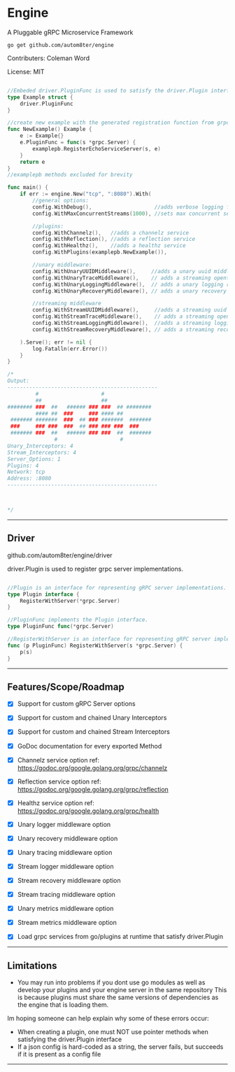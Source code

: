 # Engine

A Pluggable gRPC Microservice Framework
               
`go get github.com/autom8ter/engine`

Contributers: Coleman Word

License: MIT

```go

//Embeded driver.PluginFunc is used to satisfy the driver.Plugin interface
type Example struct {
	driver.PluginFunc
}

//create new example with the generated registration function from grpc
func NewExample() Example {
	e := Example{}
	e.PluginFunc = func(s *grpc.Server) {
		examplepb.RegisterEchoServiceServer(s, e)
	}
	return e
}
//examplepb methods excluded for brevity

func main() {
	if err := engine.New("tcp", ":8080").With(
		//general options:
		config.WithDebug(),                    //adds verbose logging for development
		config.WithMaxConcurrentStreams(1000), //sets max concurrent server streams

		//plugins:
		config.WithChannelz(),   //adds a channelz service
		config.WithReflection(), //adds a reflection service
		config.WithHealthz(),    //adds a healthz service
		config.WithPlugins(examplepb.NewExample()),

		//unary middleware:
		config.WithUnaryUUIDMiddleware(),     //adds a unary uuid middleware
		config.WithUnaryTraceMiddleware(),    // adds a streaming opentracing middleware
		config.WithUnaryLoggingMiddleware(),  // adds a unary logging rmiddleware
		config.WithUnaryRecoveryMiddleware(), // adds a unary recovery middleware

		//streaming middleware
		config.WithStreamUUIDMiddleware(),     //adds a streaming uuid middleware
		config.WithStreamTraceMiddleware(),    // adds a streaming opentracing middleware
		config.WithStreamLoggingMiddleware(),  //adds a streaming logging middleware
		config.WithStreamRecoveryMiddleware(), // adds a streaming recovery middleware

	).Serve(); err != nil {
		log.Fatalln(err.Error())
	}
}

/*
Output:
------------------------------------------------
         #                    #               
         ##                   ##              
######## ###  ##   ###### ### ###  ## ########
         #### ##  ###     ### #### ##         
 ####### #######  ###  ## ### #######  #######
 ###     ### ###  ###  ## ### ### ###  ###    
 ####### ###  ##   ###### ### ###  ##  #######
               #                    #
Unary_Interceptors: 4
Stream_Interceptors: 4
Server_Options: 1
Plugins: 4
Network: tcp
Address: :8080
------------------------------------------------



*/

```

---


## Driver

github.com/autom8ter/engine/driver

driver.Plugin is used to register grpc server implementations.

```go

//Plugin is an interface for representing gRPC server implementations.
type Plugin interface {
	RegisterWithServer(*grpc.Server)
}

//PluginFunc implements the Plugin interface.
type PluginFunc func(*grpc.Server)

//RegisterWithServer is an interface for representing gRPC server implementations.
func (p PluginFunc) RegisterWithServer(s *grpc.Server) {
	p(s)
}

```

---

## Features/Scope/Roadmap

- [x] Support for custom gRPC Server options
- [x] Support for custom and chained Unary Interceptors
- [x] Support for custom and chained Stream Interceptors
- [x] GoDoc documentation for every exported Method
- [x] Channelz service option ref: https://godoc.org/google.golang.org/grpc/channelz
- [x] Reflection service option ref: https://godoc.org/google.golang.org/grpc/reflection
- [x] Healthz service option ref: https://godoc.org/google.golang.org/grpc/health
- [x] Unary logger middleware option
- [x] Unary recovery middleware option
- [x] Unary tracing middleware option
- [x] Stream logger middleware option
- [x] Stream recovery middleware option
- [x] Stream tracing middleware option
- [x] Unary metrics middleware option
- [x] Stream metrics middleware option
- [x] Load grpc services from go/plugins at runtime that satisfy driver.Plugin


---

## Limitations

- You may run into problems if you dont use go modules as well as develop your plugins and your engine server in the same repository
This is because plugins must share the same versions of dependencies as the engine that is loading them.

Im hoping someone can help explain why some of these errors occur:
- When creating a plugin, one must NOT use pointer methods when satisfying the driver.Plugin interface
- If a json config is hard-coded as a string, the server fails, but succeeds if it is present as a config file

---

